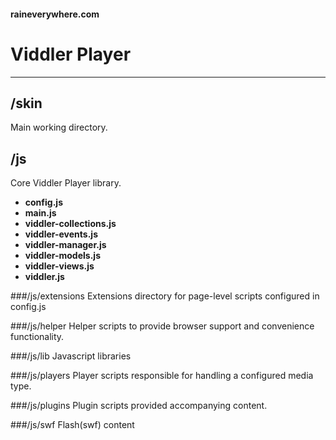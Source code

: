 #### raineverywhere.com
# Viddler Player

---
## /skin
Main working directory.

## /js
Core Viddler Player library.

- __config.js__
- __main.js__
- __viddler-collections.js__
- __viddler-events.js__
- __viddler-manager.js__
- __viddler-models.js__
- __viddler-views.js__
- __viddler.js__

###/js/extensions
Extensions directory for page-level scripts configured in config.js

###/js/helper
Helper scripts to provide browser support and convenience functionality.

###/js/lib
Javascript libraries

###/js/players
Player scripts responsible for handling a configured media type.

###/js/plugins
Plugin scripts provided accompanying content.

###/js/swf
Flash(swf) content


<!--[Documentation](docs/index.md)-->